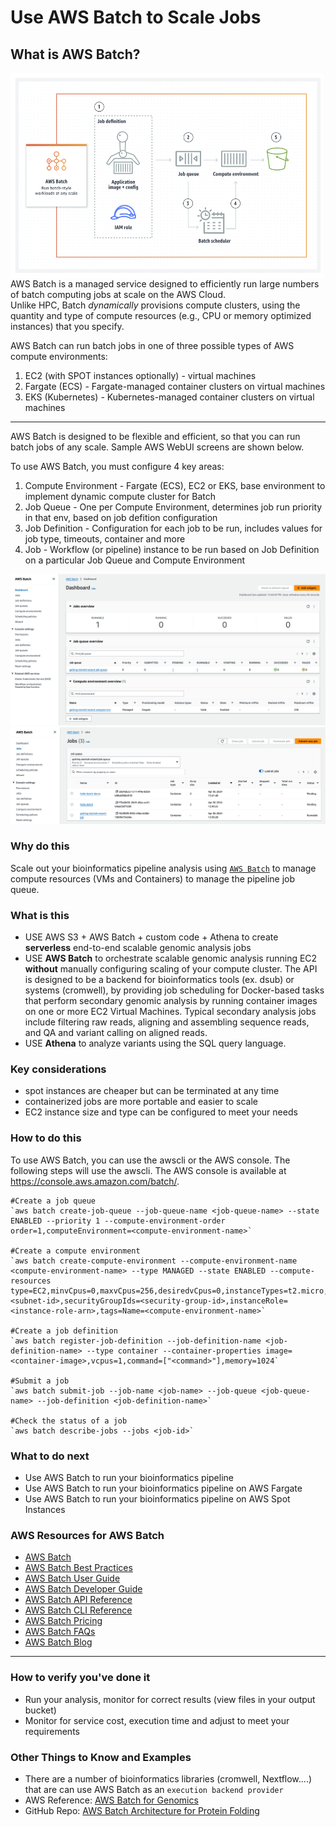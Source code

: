 # Use AWS Batch to Scale Jobs

## What is AWS Batch? 

<img src="https://github.com/lynnlangit/aws-for-bioinformatics/blob/main/3_VMs_%26_Batch/images/batch-concepts.png" width=500 align=left>

AWS Batch is a managed service designed to efficiently run large numbers of batch computing jobs at scale on the AWS Cloud.  
Unlike HPC, Batch *dynamically* provisions compute clusters, using the quantity and type of compute resources (e.g., CPU or memory optimized instances) that you specify.  

AWS Batch can run batch jobs in one of three possible types of AWS compute environments:
1. EC2 (with SPOT instances optionally) - virtual machines
2. Fargate (ECS) - Fargate-managed container clusters on virtual machines
3. EKS (Kubernetes) - Kubernetes-managed container clusters on virtual machines
 
---

AWS Batch is designed to be flexible and efficient, so that you can run batch jobs of any scale.  Sample AWS WebUI screens are shown below.

To use AWS Batch, you must configure 4 key areas:
1. Compute Environment - Fargate (ECS), EC2 or EKS, base environment to implement dynamic compute cluster for Batch
2. Job Queue - One per Compute Environment, determines job run priority in that env, based on job defition configuration
3. Job Definition - Configuration for each job to be run, includes values for job type, timeouts, container and more
4. Job - Workflow (or pipeline) instance to be run based on Job Definition on a particular Job Queue and Compute Environment

<img src="https://github.com/lynnlangit/aws-for-bioinformatics/blob/main/3_VMs_%26_Batch/images/batch-ui1.png">
<img src="https://github.com/lynnlangit/aws-for-bioinformatics/blob/main/3_VMs_%26_Batch/images/batch-ui2.png">

### Why do this
Scale out your bioinformatics pipeline analysis using [`AWS Batch`](https://aws.amazon.com/batch/) to manage compute resources (VMs and Containers) to manage the pipeline job queue.
### What is this
- USE AWS S3 + AWS Batch + custom code + Athena to create **serverless** end-to-end scalable genomic analysis jobs
- USE **AWS Batch** to orchestrate scalable genomic analysis running EC2 **without** manually configuring scaling of your compute cluster. The API is designed to be a backend for bioinformatics tools (ex. dsub) or systems (cromwell), by providing job scheduling for Docker-based tasks that perform secondary genomic analysis by running container images on one or more EC2 Virtual Machines. Typical secondary analysis jobs include filtering raw reads, aligning and assembling sequence reads, and QA and variant calling on aligned reads.
- USE **Athena** to analyze variants using the SQL query language.

### Key considerations
- spot instances are cheaper but can be terminated at any time
- containerized jobs are more portable and easier to scale
- EC2 instance size and type can be configured to meet your needs

### How to do this

To use AWS Batch, you can use the awscli or the AWS console. The following steps will use the awscli.  The AWS console is available at https://console.aws.amazon.com/batch/.

    #Create a job queue
    `aws batch create-job-queue --job-queue-name <job-queue-name> --state ENABLED --priority 1 --compute-environment-order order=1,computeEnvironment=<compute-environment-name>`
    
    #Create a compute environment
    `aws batch create-compute-environment --compute-environment-name <compute-environment-name> --type MANAGED --state ENABLED --compute-resources type=EC2,minvCpus=0,maxvCpus=256,desiredvCpus=0,instanceTypes=t2.micro,t3.micro,t3.small,t3.medium,t3.large,t3.xlarge,t3.2xlarge,subnets=<subnet-id>,securityGroupIds=<security-group-id>,instanceRole=<instance-role-arn>,tags=Name=<compute-environment-name>`
    
    #Create a job definition
    `aws batch register-job-definition --job-definition-name <job-definition-name> --type container --container-properties image=<container-image>,vcpus=1,command=["<command>"],memory=1024`
    
    #Submit a job
    `aws batch submit-job --job-name <job-name> --job-queue <job-queue-name> --job-definition <job-definition-name>`
    
    #Check the status of a job
    `aws batch describe-jobs --jobs <job-id>`
    
### What to do next
- Use AWS Batch to run your bioinformatics pipeline
- Use AWS Batch to run your bioinformatics pipeline on AWS Fargate
- Use AWS Batch to run your bioinformatics pipeline on AWS Spot Instances


### AWS Resources for AWS Batch
- [AWS Batch](https://aws.amazon.com/batch/)
- [AWS Batch Best Practices](https://docs.aws.amazon.com/batch/latest/userguide/best-practices.html)
- [AWS Batch User Guide](https://docs.aws.amazon.com/batch/latest/userguide/what-is-batch.html)
- [AWS Batch Developer Guide](https://docs.aws.amazon.com/batch/latest/userguide/what-is-batch.html)
- [AWS Batch API Reference](https://docs.aws.amazon.com/batch/latest/APIReference/Welcome.html)
- [AWS Batch CLI Reference](https://docs.aws.amazon.com/cli/latest/reference/batch/index.html)
- [AWS Batch Pricing](https://aws.amazon.com/batch/pricing/)
- [AWS Batch FAQs](https://aws.amazon.com/batch/faqs/)
- [AWS Batch Blog](https://aws.amazon.com/blogs/aws/aws-batch/)


 -----


### How to verify you've done it
 - Run your analysis, monitor for correct results (view files in your output bucket)
 - Monitor for service cost, execution time and adjust to meet your requirements


### Other Things to Know and Examples
- There are a number of bioinformatics libraries (cromwell, Nextflow....) that are can use AWS Batch as an `execution backend provider`
- AWS Reference: [AWS Batch for Genomics](https://docs.opendata.aws/genomics-workflows/core-env/introduction.html)
- GitHub Repo: [AWS Batch Architecture for Protein Folding](https://github.com/aws-solutions-library-samples/aws-batch-arch-for-protein-folding)


